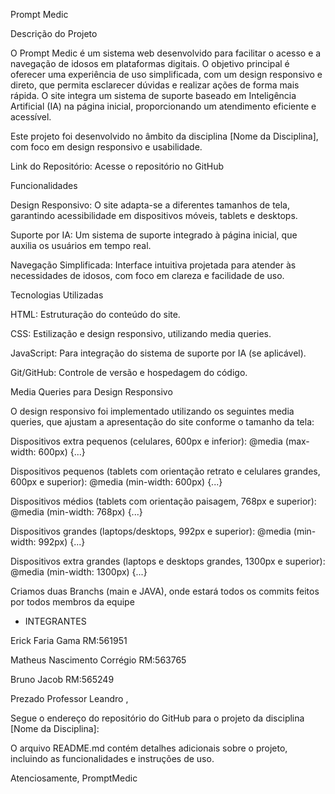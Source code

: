Prompt Medic

Descrição do Projeto

O Prompt Medic é um sistema web desenvolvido para facilitar o acesso e a navegação de idosos em plataformas digitais. O objetivo principal é oferecer uma experiência de uso simplificada, com um design responsivo e direto, que permita esclarecer dúvidas e realizar ações de forma mais rápida. O site integra um sistema de suporte baseado em Inteligência Artificial (IA) na página inicial, proporcionando um atendimento eficiente e acessível.

Este projeto foi desenvolvido no âmbito da disciplina [Nome da Disciplina], com foco em design responsivo e usabilidade.

Link do Repositório: Acesse o repositório no GitHub

Funcionalidades





Design Responsivo: O site adapta-se a diferentes tamanhos de tela, garantindo acessibilidade em dispositivos móveis, tablets e desktops.



Suporte por IA: Um sistema de suporte integrado à página inicial, que auxilia os usuários em tempo real.



Navegação Simplificada: Interface intuitiva projetada para atender às necessidades de idosos, com foco em clareza e facilidade de uso.

Tecnologias Utilizadas





HTML: Estruturação do conteúdo do site.



CSS: Estilização e design responsivo, utilizando media queries.



JavaScript: Para integração do sistema de suporte por IA (se aplicável).



Git/GitHub: Controle de versão e hospedagem do código.

Media Queries para Design Responsivo

O design responsivo foi implementado utilizando os seguintes media queries, que ajustam a apresentação do site conforme o tamanho da tela:





Dispositivos extra pequenos (celulares, 600px e inferior): @media (max-width: 600px) {...}



Dispositivos pequenos (tablets com orientação retrato e celulares grandes, 600px e superior): @media (min-width: 600px) {...}



Dispositivos médios (tablets com orientação paisagem, 768px e superior): @media (min-width: 768px) {...}



Dispositivos grandes (laptops/desktops, 992px e superior): @media (min-width: 992px) {...}



Dispositivos extra grandes (laptops e desktops grandes, 1300px e superior): @media (min-width: 1300px) {...}



Criamos duas Branchs (main e JAVA), onde estará todos os commits feitos por todos membros da equipe 


- INTEGRANTES

Erick Faria Gama
RM:561951

Matheus Nascimento Corrégio
RM:563765

Bruno Jacob 
RM:565249




Prezado Professor Leandro ,

Segue o endereço do repositório do GitHub para o projeto da disciplina [Nome da Disciplina]:



O arquivo README.md contém detalhes adicionais sobre o projeto, incluindo as funcionalidades e instruções de uso.

Atenciosamente,
PromptMedic
